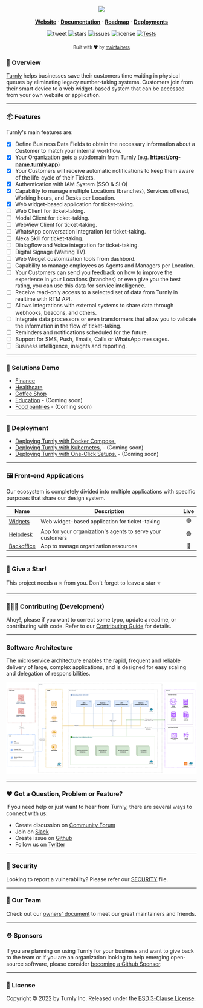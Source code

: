 <div align="center">
  <p align="center">
    <a href="https://turnly.app" target="_blank" rel="noopener">
      <img src="https://raw.githubusercontent.com/turnly/turnly/develop/docs/assets/github-showcase.png" />
    </a>
  </p>

  <p align="center">
    <a href="https://turnly.app"><strong>Website</strong></a> ·
    <a href="https://docs.turnly.app"><strong>Documentation</strong></a> ·
    <a href="https://github.com/orgs/turnly/projects/2"><strong>Roadmap</strong></a> ·
    <a href="https://github.com/turnly/kubbe"><strong>Deployments</strong></a>
    <br />
  </p>

  ![tweet](https://img.shields.io/twitter/url?style=social&url=https%3A%2F%2Ftwitter.com%2Fturnlyapp)
  ![stars](https://img.shields.io/github/stars/turnly/turnly)
  ![issues](https://img.shields.io/github/issues/turnly/turnly)
  ![license](https://img.shields.io/github/license/turnly/turnly)
  [![Tests](https://github.com/turnly/turnly/actions/workflows/global-continuous-integration-tests.yml/badge.svg)](https://github.com/turnly/turnly/actions)

  <p>
    <sub>
      Built with ❤︎ by
      <a href="/OWNERS.md">
        maintainers
      </a>
    </sub>
  </p>
</div>

### 📖 Overview

[Turnly](https://turnly.app) helps businesses save their customers time waiting
in physical queues by eliminating legacy number-taking systems.
Customers join from their smart device to a web widget-based system that
can be accessed from your own website or application.

___

### 📦 Features

Turnly's main features are:
	
* [x] Define Business Data Fields to obtain the necessary information about a Customer to match your internal workflow.
* [x] Your Organization gets a subdomain from Turnly (e.g. **https://org-name.turnly.app**)
* [x] Your Customers will receive automatic notifications to keep them aware of the life-cycle of their Tickets.
* [x] Authentication with IAM System (SSO & SLO)
* [x] Capability to manage multiple Locations (branches), Services offered, Working hours, and Desks per Location.
* [x] Web widget-based application for ticket-taking.
* [ ] Web Client for ticket-taking.
* [ ] Modal Client for ticket-taking.
* [ ] WebView Client for ticket-taking.
* [ ] WhatsApp conversation integration for ticket-taking.
* [ ] Alexa Skill for ticket-taking.
* [ ] Dialogflow and Voice integration for ticket-taking.
* [ ] Digital Signage (Waiting TV).
* [ ] Web Widget customization tools from dashbord.
* [ ] Capability to manage employees as Agents and Managers per Location.
* [ ] Your Customers can send you feedback on how to improve the experience in your Locations (branches)
or even give you the best rating, you can use this data for service intelligence.
* [ ] Receive read-only access to a selected set of data from Turnly in realtime with RTM API.
* [ ] Allows integrations with external systems to share data through webhooks, beacons, and others.
* [ ] Integrate data processors or even transformers that allow you to validate the information in the flow of ticket-taking.
* [ ] Reminders and notifications scheduled for the future.
* [ ] Support for SMS, Push, Emails, Calls or WhatsApp messages.
* [ ] Business intelligence, insights and reporting.

___

### 🚀 Solutions Demo

- [Finance](https://turnly.github.io/demo-bank)
- [Healthcare](https://turnly.github.io/demo-healthcare)
- [Coffee Shop](https://turnly.github.io/demo-coffee)
- [Education](https://turnly.github.io/demo-education) - (Coming soon)
- [Food pantries](https://turnly.github.io/demo-food-pantries) - (Coming soon)

___

### 🎯 Deployment

- [Deploying Turnly with Docker Compose.](https://github.com/turnly/ops-compose)
- [Deploying Turnly with Kubernetes.](https://github.com/turnly/ops-kubernetes) - (Coming soon)
- [Deploying Turnly with One-Click Setups.](https://github.com/turnly/ops-one-click) - (Coming soon)

___

### 🖼️ Front-end Applications

Our ecosystem is completely divided into multiple applications with specific purposes that share our design system.

| Name                                               | Description                                                          | Live |
| -------------------------------------------------- | -------------------------------------------------------------------- |:----:|
| [Widgets](https://github.com/turnly/widgets)       | Web widget-based application for ticket-taking                       | 🟢   |
| [Helpdesk](https://github.com/turnly/helpdesk)     | App for your organization's agents to serve your customers           | 🟢   |
| [Backoffice](https://github.com/turnly/backoffice) | App to manage organization resources                                 | 🔴   |

___

### 🙏 Give a Star!

This project needs a ⭐️ from you. Don't forget to leave a star ⭐️

___

### 🧑🏻‍🚒 Contributing (Development)

Ahoy!, please if you want to correct some typo, update a readme, or contributing with code. Refer to our [Contributing Guide](/CONTRIBUTING.md) for details.

___

### Software Architecture

The microservice architecture enables the rapid, frequent and reliable delivery of large,
complex applications, and is designed for easy scaling and delegation of responsibilities.

![high-level-architecture](/docs/diagrams/high-level-architecture.png)

___

### ❤️ Got a Question, Problem or Feature?

If you need help or just want to hear from Turnly, there are several ways to connect with us:

- Create discussion on [Community Forum](https://github.com/turnly/turnly/discussions)
- Join on [Slack](https://join.slack.com/t/turnly/shared_invite/zt-1de1x0z68-w_tWv50tUaSnYJW8C1lWIw)
- Create issue on [Github](https://github.com/turnly/turnly/issues)
- Follow us on [Twitter](https://twitter.com/turnlyapp)

___

### 🔐 Security

Looking to report a vulnerability? Please refer our [SECURITY](/SECURITY.md) file.

___

### 🦦 Our Team

Check out our [owners' document](/OWNERS.md) to meet our great maintainers and friends.

___

### ⛑️ Sponsors

If you are planning on using Turnly for your business and want to give back to the
team or if you are an organization looking to help emerging open-source
software, please consider [becoming a Github Sponsor](https://github.com/sponsors/efraa).

___

### 📜 License

Copyright © 2022 by Turnly Inc. Released under the [BSD 3-Clause License](/LICENSE).
